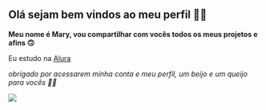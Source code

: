 ## Olá sejam bem vindos ao meu perfil 🥳✨

**Meu nome é Mary, vou compartilhar com vocês todos os meus projetos e afins 🙃**

Eu estudo na [Alura](https://www.alura.com.br)


_obrigado por acessarem minha conta e meu perfil, um beijo e um queijo para vocês 💋🧀_


![](https://i.pinimg.com/originals/eb/79/ff/eb79ff00fbef216aecfccc8916fc10fb.gif)

